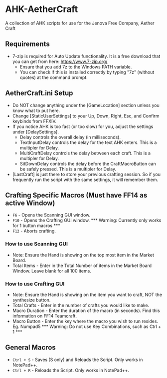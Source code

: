 # AHK-AetherCraft
A collection of AHK scripts for use for the Jenova Free Company, Aether Craft

## Requirements
- 7-zip is required for Auto Update functionality.  It is a free download that you can get from here: https://www.7-zip.org/
	- Ensure that you add 7z to the Windows PATH variable.
	- You can check if this is installed correctly by typing "7z" (without quotes) at the command prompt.

## AetherCraft.ini Setup
- Do NOT change anything under the [GameLocation] section unless you know what to put here.
- Change [StaticUserSettings] to your Up, Down, Right, Esc, and Confirm keybinds from FFXIV.
- If you notice AHK is too fast (or too slow) for you, adjust the settings under [DelaySettings].
	- Delay controls the overall delay (in milliseconds).
	- TextInputDelay controls the delay for the text AHK enters.  This is a multipler for Delay.
	- MultiCraftDelay controls the delay between each craft.  This is a multipler for Delay.
	- SitDownDelay controls the delay before the CraftMacroButton can be safely pressed.  This is a multipler for Delay.
- [LastCraft] is just there to store your previous crafting session.  So if you frequently run the script with the same settings, it will remember them.

## Crafting Specific Macros (Must have FF14 as active Window)
- `F6`  - Opens the Scanning GUI window.
- `F10` - Opens the Crafting GUI window.  *** Warning: Currently only works for 1 button macros ***
- `F12` - Aborts crafting.

### How to use Scanning GUI
- Note: Ensure the Hand is showing on the top most item in the Market Board.
- Total Items - Enter in the Total Number of items in the Market Board Window.  Leave blank for all 100 items.

### How to use Crafting GUI
- Note: Ensure the Hand is showing on the item you want to craft, NOT the synthesize button.
- Total Crafts - Enter in the number of crafts you would like to make.
- Macro Duration - Enter the duration of the macro (in seconds).  Find this information on FF14 Teamcraft.
- Macro Button - Enter the key where the macro you wish to run resides.  Eg. Numpad5  *** Warning: Do not use Key Combinations, such as Ctrl + 1 ***

## General Macros
- `Ctrl + S` - Saves (S only) and Reloads the Script.  Only works in NotePad++.
- `Ctrl + R` - Reloads the Script.  Only works in NotePad++.